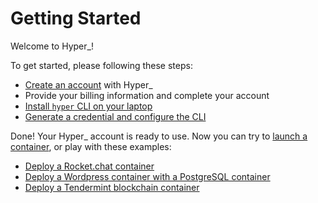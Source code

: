 # Getting Started

Welcome to Hyper_!

To get started, please following these steps:

- [Create an account](https://hyper.sh/signup/) with Hyper_
- Provide your billing information and complete your account
- [Install `hyper` CLI on your laptop](./install.d)
- [Generate a credential and configure the CLI](setup_credential.md)

Done! Your Hyper_ account is ready to use. Now you can try to [launch a container](./launch_a_container.md), or play with these examples:

- [Deploy a Rocket.chat container](../Tutorial/rocket_chat.md)
- [Deploy a Wordpress container with a PostgreSQL container](../Tutorial/)
- [Deploy a Tendermint blockchain container](../Tutorial/)

